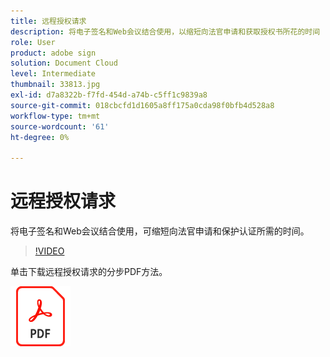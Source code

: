```yaml
---
title: 远程授权请求
description: 将电子签名和Web会议结合使用，以缩短向法官申请和获取授权书所花的时间
role: User
product: adobe sign
solution: Document Cloud
level: Intermediate
thumbnail: 33813.jpg
exl-id: d7a8322b-f7fd-454d-a74b-c5ff1c9839a8
source-git-commit: 018cbcfd1d1605a8ff175a0cda98f0bfb4d528a8
workflow-type: tm+mt
source-wordcount: '61'
ht-degree: 0%

---
```


# 远程授权请求

将电子签名和Web会议结合使用，可缩短向法官申请和保护认证所需的时间。

>[!VIDEO](https://video.tv.adobe.com/v/33813?hidetitle=true)

单击下载远程授权请求的分步PDF方法。

[![下载PDF方法](../assets/acrobat_PDF_96.png)](../assets/UseCaseRecipe-EN-Remote-Warrant-Request.pdf)
